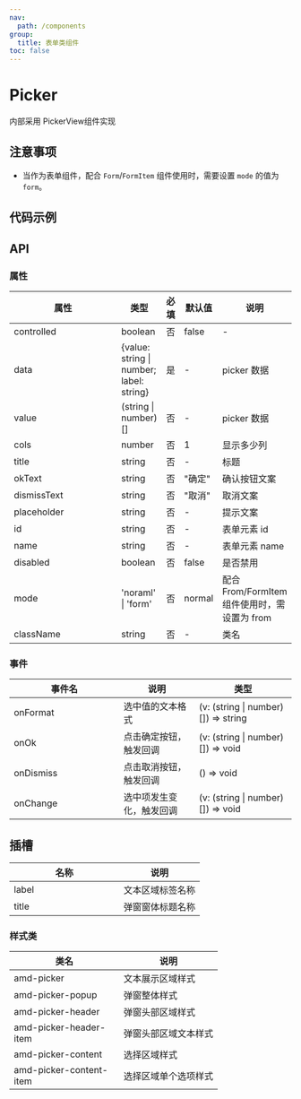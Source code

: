 ```yaml
---
nav:
  path: /components
group:
  title: 表单类组件
toc: false
---
```

# Picker
内部采用 PickerView组件实现
## 注意事项
- 当作为表单组件，配合 `Form`/`FormItem` 组件使用时，需要设置 `mode` 的值为 `form`。

## 代码示例

<code src='../../demo/pages/Picker'></code>

## API

### 属性
| 属性 | 类型 | 必填 | 默认值 | 说明 |
| -----|-----|-----|-----|----- |
| controlled | boolean | 否 | false | - |
| data | {value: string &#124; number; label: string}| 是 | - | picker 数据 |
| value | (string &#124; number)[] | 否 | - | picker 数据 |
| cols | number | 否 | 1 | 显示多少列 |
| title | string | 否 | - | 标题 |
| okText | string | 否 | "确定" | 确认按钮文案 |
| dismissText | string | 否 | "取消" | 取消文案 |
| placeholder | string | 否 | - | 提示文案 |
| id | string | 否 | - | 表单元素 id |
| name | string | 否 | - | 表单元素 name |
| disabled | boolean | 否 | false | 是否禁用 |
| mode | 'noraml' &verbar; 'form' | 否 | normal | 配合From/FormItem组件使用时，需设置为 from |
| className | string | 否 | - | 类名 |

### 事件
| 事件名 | 说明 | 类型 |
| -----|-----|-----|
| onFormat | 选中值的文本格式 | (v: (string &#124; number)[]) => string |
| onOk | 点击确定按钮，触发回调 | (v: (string &#124; number)[]) => void |
| onDismiss | 点击取消按钮，触发回调 | () => void |
| onChange | 选中项发生变化，触发回调 | (v: (string &#124; number)[]) => void |

## 插槽
| 名称 | 说明 |
| -----|-----|
| label | 文本区域标签名称 |
| title | 弹窗窗体标题名称 |

### 样式类
| 类名 | 说明 |
| -----|-----|
| amd-picker | 文本展示区域样式 |
| amd-picker-popup | 弹窗整体样式 |
| amd-picker-header | 弹窗头部区域样式 |
| amd-picker-header-item | 弹窗头部区域文本样式 |
| amd-picker-content | 选择区域样式 |
| amd-picker-content-item | 选择区域单个选项样式 |


<style> 
table th:first-of-type { width: 180px; } 
.__dumi-default-layout-content article table:first-of-type th:nth-of-type(2)  {
    width: 140px
} 
.__dumi-default-layout-content article table:first-of-type th:nth-of-type(3)  {
    width: 30px
} 
.__dumi-default-layout-content article table:first-of-type th:nth-of-type(4)  {
    width: 50px
} 

</style> 